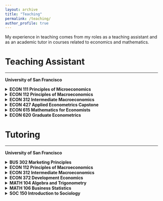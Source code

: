 ```yaml
---
layout: archive
title: "Teaching"
permalink: /teaching/
author_profile: true
---
```


My experience in teaching comes from my roles as a teaching assistant and as an academic tutor in courses related to economics and mathematics.

<!-- Diversity, Equity, and Inclusion (DEI)
========

- - - - - - 

**Knowledge and Understanding of DEI**

- Diversity with respect to different identities: ethnic, socioeconomic, racial, gender, sexual orientation, disability, and cultural differences
- Personal experience or perspective. 
- Demographic data related to diversity in higher education.
- Distinctions and connections between diversity, equity, inclusion, and belonging.
- Core values that every faculty member should actively contribute to.

References to important aspects of DEI. [^1]


[^1]: My reference.


**Track Record on DEI**

- Describes multiple activities in depth, with detailed information about both their role in the activities and the outcomes. Activities may span research, teaching and service, and could include applying their research skills or expertise to investigating diversity, equity, inclusion, and belonging.
- Organized or spoken at workshops or other events (depending on career stage) aimed at increasing others' understanding of diversity, equity, inclusion, and belonging as one aspect of their track record.

In my previous work as a research associate at the University Michigan, I have worked with several african scholars from Ghana, Malawi, and Mozambique. To support their further pursuit wihtin the economic field, I have provided guidance and provided letters of support for them to pursue Master's programs and fellowships.


**Plans for Advancing DEI**


- Include a section on promoting pursuing a PhD for underrepresented groups in introductory economics course.
- Add a resources page to my personal website to democractize resources within the economics profession to level the playing field for those from under-resourced communities
- Continue to collaborate with partners within LMIC countries for my fieldwork. In doing so, promote their advancement within the field and encourage their collaboration as coauthors on relevant research. 

 -->



Teaching Assistant
========

- - - - - - 

**University of San Francisco**

<details>
  <summary> <strong> ECON 111 Principles of Microeconomics</strong> </summary>
   <ul>
     <li> Level: Undergraduate Course </li>
     <li> Instructor: <a href="https://normanlo4319.github.io/Norman_Lo_Web/" target="_blank"> Norman Lo </a></li>
     <li><a href="https://catalog.usfca.edu/preview_course_nopop.php?catoid=22&coid=186538" target="_blank">Course Link</a></li>
   </ul>
</details>  

<details>
  <summary> <strong> ECON 112 Principles of Macroeconomics</strong> </summary>
   <ul>
     <li> Level: Undergraduate Course </li>
     <li> Instructor: <a href="https://www.usfca.edu/faculty/todd-fitch" target="_blank"> Todd Fitch </a></li>
     <li><a href="https://catalog.usfca.edu/preview_course_nopop.php?catoid=22&coid=186539" target="_blank">Course Link</a></li>
   </ul>
</details>  
  
<details>
  <summary> <strong> ECON 312 Intermediate Macroeconomics</strong> </summary>
   <ul>
     <li> Level: Undergraduate Course </li>
     <li> Instructor: <a href="https://www.usfca.edu/faculty/todd-fitch" target="_blank"> Todd Fitch </a></li>
     <li><a href="https://catalog.usfca.edu/preview_course_nopop.php?catoid=22&coid=186549" target="_blank">Course Link</a></li>
   </ul>
</details>  

<details>
  <summary> <strong> ECON 427 Applied Econometrics Capstone</strong> </summary>
   <ul>
     <li> Level: Undergraduate Course </li>
     <li> Instructor: <a href="https://scholar.google.com/citations?user=c97cvAwAAAAJ&hl=en" target="_blank"> Michael Jonas </a></li>
     <li><a href="https://catalog.usfca.edu/preview_course_nopop.php?catoid=22&coid=189556" target="_blank">Course Link</a></li>
   </ul>
</details>  

<details>
  <summary> <strong> ECON 615 Mathematics for Economists</strong> </summary>
   <ul>
     <li> Level: Masters Course </li>
     <li> Instructor: <a href="https://www.alessandracassar.net/" target="_blank"> Alessandra Cassar </a></li>
     <li><a href="https://catalog.usfca.edu/preview_program.php?catoid=22&poid=13244&returnto=3107" target="_blank">Course Link</a></li>
   </ul>
</details>  

<details>
  <summary> <strong> ECON 620 Graduate Econometrics</strong> </summary>
   <ul>
     <li> Level: Masters Course </li>
     <li> Instructor: <a href="https://sites.google.com/site/jesseanttilahughes/" target="_blank"> Jesse Antilla-Hughes </a></li>
     <li><a href="https://catalog.usfca.edu/preview_program.php?catoid=22&poid=13244&returnto=3107" target="_blank">Course Link</a></li>
   </ul>
</details>  


Tutoring
========

- - - - - - 

**University of San Francisco**


<details>
  <summary> <strong> BUS 302 Marketing Principles </strong> </summary>
   <ul>
     <li> Level: Undergraduate Course </li>
     <li><a href="https://catalog.usfca.edu/preview_course_nopop.php?catoid=35&coid=530317" target="_blank">Course Link</a></li>
   </ul>
</details>  

<details>
  <summary> <strong> ECON 112 Principles of Macroeconomics </strong> </summary>
   <ul>
     <li> Level: Undergraduate Course </li>
     <li><a href="https://catalog.usfca.edu/preview_course_nopop.php?catoid=22&coid=186539" target="_blank">Course Link</a></li>
   </ul>
</details> 

<details>
  <summary> <strong> ECON 312 Intermediate Macroeconomics </strong> </summary>
   <ul>
     <li> Level: Undergraduate Course </li>
     <li><a href="https://catalog.usfca.edu/preview_course_nopop.php?catoid=22&coid=186549" target="_blank">Course Link</a></li>
   </ul>
</details> 

<details>
  <summary> <strong> ECON 372 Development Economics </strong> </summary>
   <ul>
     <li> Level: Undergraduate Course </li>
     <li><a href="https://catalog.usfca.edu/preview_course_nopop.php?catoid=22&coid=186554" target="_blank">Course Link</a></li>
   </ul>
</details> 

<details>
  <summary> <strong> MATH 104 Algebra and Trigonometry </strong> </summary>
   <ul>
     <li> Level: Undergraduate Course </li>
     <li><a href="https://catalog.usfca.edu/preview_course_nopop.php?catoid=35&coid=531753" target="_blank">Course Link</a></li>
   </ul>
</details> 

<details>
  <summary> <strong> MATH 106 Business Statistics </strong> </summary>
   <ul>
     <li> Level: Undergraduate Course </li>
     <li><a href="https://catalog.usfca.edu/preview_program.php?catoid=22&poid=34872&returnto=3104" target="_blank">Course Link</a></li>
   </ul>
</details> 


<details>
  <summary> <strong> SOC 150 Introduction to Sociology </strong> </summary>
   <ul>
     <li> Level: Undergraduate Course </li>
     <li><a href="https://catalog.usfca.edu/preview_course_nopop.php?catoid=22&coid=188652" target="_blank">Course Link</a></li>
   </ul>
</details> 


